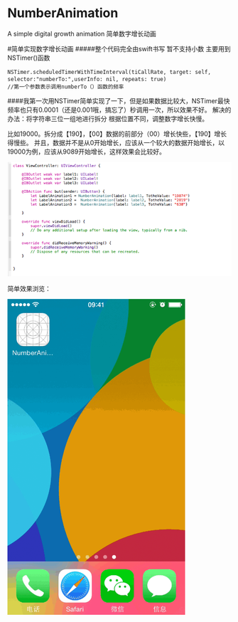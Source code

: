 # NumberAnimation
A simple digital growth animation 简单数字增长动画

#简单实现数字增长动画 
#####整个代码完全由swift书写 暂不支持小数
主要用到NSTimer()函数
```
NSTimer.scheduledTimerWithTimeInterval(tiCallRate, target: self, selector:"numberTo:",userInfo: nil, repeats: true)
//第一个参数表示调用numberTo（）函数的频率
```
####我第一次用NSTimer简单实现了一下，但是如果数据比较大，NSTimer最快频率也只有0.0001（还是0.001哦，搞忘了）秒调用一次，所以效果不好。
解决的办法：将字符串三位一组地进行拆分
根据位置不同，调整数字增长快慢。

比如19000。拆分成【190】，【00】数据的前部分（00）增长快些，【190】增长得慢些。
并且，数据并不是从0开始增长，应该从一个较大的数据开始增长，以19000为例，应该从9089开始增长，这样效果会比较好。



![image](https://github.com/lfb-cd/NumberAnimation/blob/master/2015-03-28%2019.31.59.png)

简单效果浏览：

![image](https://github.com/lfb-cd/NumberAnimation/blob/master/2015-03-28%2019_55_50.gif)
